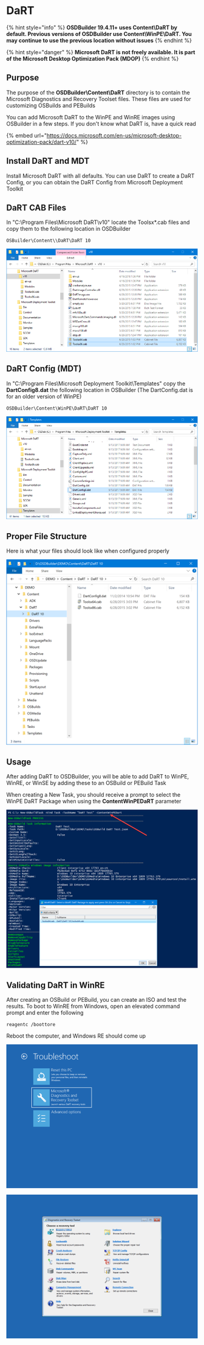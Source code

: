 # DaRT

{% hint style="info" %}
**OSDBuilder 19.4.11+ uses Content\DaRT by default.  Previous versions of OSDBuilder use Content\WinPE\DaRT.  You may continue to use the previous location without issues**
{% endhint %}

{% hint style="danger" %}
**Microsoft DaRT is not freely available.  It is part of the Microsoft Desktop Optimization Pack \(MDOP\)**
{% endhint %}

## Purpose

The purpose of the **OSDBuilder\Content\DaRT** directory is to contain the Microsoft Diagnostics and Recovery Toolset files.  These files are used for customizing OSBuilds and PEBuilds

You can add Microsoft DaRT to the WinPE and WinRE images using OSBuilder in a few steps. If you don't know what DaRT is, have a quick read

{% embed url="https://docs.microsoft.com/en-us/microsoft-desktop-optimization-pack/dart-v10/" %}

## Install DaRT and MDT

Install Microsoft DaRT with all defaults.  You can use DaRT to create a DaRT Config, or you can obtain the DaRT Config from Microsoft Deployment Toolkit

## DaRT CAB Files

In "C:\Program Files\Microsoft DaRT\v10" locate the Toolsx\*.cab files and copy them to the following location in OSDBuilder

```text
OSBuilder\Content\\DaRT\DaRT 10
```

![](../../../../.gitbook/assets/2018-07-10_19-46-28.png)

## DaRT Config \(MDT\)

In "C:\Program Files\Microsoft Deployment Toolkit\Templates" copy the **DartConfig8.dat** the following location in OSBuilder \(The DartConfig.dat is for an older version of WinPE\)

```text
OSDBuilder\Content\WinPE\DaRT\DaRT 10
```

![](../../../../.gitbook/assets/2018-07-10_19-50-02.png)

## Proper File Structure

Here is what your files should look like when configured properly

![](../../../../.gitbook/assets/image%20%2833%29.png)

## Usage

After adding DaRT to OSDBuilder, you will be able to add DaRT to WinPE, WinRE, or WinSE by adding these to an OSBuild or PEBuild Task

When creating a New Task, you should receive a prompt to select the WinPE DaRT Package when using the **ContentWinPEDaRT** parameter

![](../../../../.gitbook/assets/image%20%28170%29.png)

## Validating DaRT in WinRE

After creating an OSBuild or PEBuild, you can create an ISO and test the results. To boot to WinRE from Windows, open an elevated command prompt and enter the following

```text
reagentc /boottore
```

Reboot the computer, and Windows RE should come up

![](../../../../.gitbook/assets/2018-07-10_20-03-12.png)

![](../../../../.gitbook/assets/2018-07-10_20-03-22.png)

